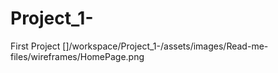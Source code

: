 # Project_1-
First Project
[]/workspace/Project_1-/assets/images/Read-me-files/wireframes/HomePage.png
